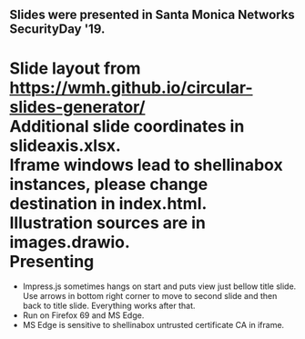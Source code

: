 Slides were presented in Santa Monica Networks SecurityDay '19.
------
Slide layout from https://wmh.github.io/circular-slides-generator/  
Additional slide coordinates in slideaxis.xlsx.  
Iframe windows lead to shellinabox instances, please change destination in index.html.  
Illustration sources are in images.drawio.  
Presenting
======
* Impress.js sometimes hangs on start and puts view just bellow title slide. Use arrows in bottom right corner to move to second slide and then back to title slide.
Everything works after that.
* Run on Firefox 69 and MS Edge. 
* MS Edge is sensitive to shellinabox untrusted certificate CA in iframe.




